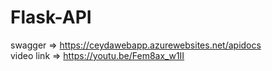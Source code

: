 # Flask-API

swagger =>  https://ceydawebapp.azurewebsites.net/apidocs  
video link => https://youtu.be/Fem8ax_w1II
